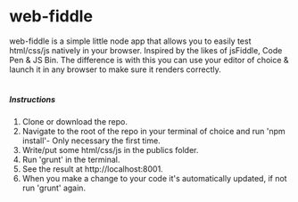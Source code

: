 # web-fiddle

web-fiddle is a simple little node app that allows you to easily test html/css/js natively in your browser.
Inspired by the likes of jsFiddle, Code Pen & JS Bin. The difference is with this you can use your editor of choice & launch it in any browser to make sure it renders correctly.
<br />
<br />

##### Instructions

1. Clone or download the repo.
2. Navigate to the root of the repo in your terminal of choice and run 'npm install'- Only necessary the first time.
3. Write/put some html/css/js in the publics folder.
4. Run 'grunt' in the terminal.
5. See the result at http://localhost:8001.
6. When you make a change to your code it's automatically updated, if not run 'grunt' again.
